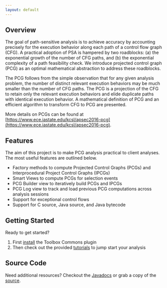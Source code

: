 ```yaml
---
layout: default
---
```


## Overview
The goal of path-sensitive analysis is to achieve accuracy by accounting precisely for the execution behavior along each path of a control flow graph (CFG). A practical adoption of PSA is hampered by two roadblocks: (a) the exponential growth of the number of CFG paths, and (b) the exponential complexity of a path feasibility check. We introduce projected control graph (PCG) as an optimal mathematical abstraction to address these roadblocks.

The PCG follows from the simple observation that for any given analysis problem, the number of distinct relevant execution behaviors may be much smaller than the number of CFG paths. The PCG is a projection of the CFG to retain only the relevant execution behaviors and elide duplicate paths with identical execution behavior. A mathematical definition of PCG and an efficient algorithm to transform CFG to PCG are presented.

More details on PCGs can be found at [https://www.ece.iastate.edu/kcsl/apsec2016-pcg](https://www.ece.iastate.edu/kcsl/apsec2016-pcg).

## Features
The aim of this project is to make PCG analysis practical to client analyses. The most useful features are outlined below.

- Factory methods to compute Projected Control Graphs (PCGs) and Interprocedural Project Control Graphs (IPCGs)
- Smart Views to compute PCGs for selection events
- PCG Builder view to iteratively build PCGs and IPCGs
- PCG Log view to track and load previous PCG computations across analysis sessions
- Support for exceptional control flows
- Support for C source, Java source, and Java bytecode

## Getting Started
Ready to get started?

1. First [install](/pcg-toolbox/install) the Toolbox Commons plugin
2. Then check out the provided [tutorials](/pcg-toolbox/tutorials) to jump start your analysis

## Source Code
Need additional resources?  Checkout the [Javadocs](/pcg-toolbox/javadoc/index.html) or grab a copy of the [source](https://github.com/EnSoftCorp/pcg-toolbox).